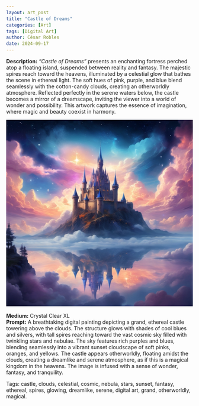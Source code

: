 ```yaml
---
layout: art_post
title: "Castle of Dreams"
categories: [Art]
tags: [Digital Art]
author: César Robles
date: 2024-09-17
---
```

**Description:** *“Castle of Dreams”* presents an enchanting fortress perched atop a floating island, suspended between reality and fantasy. The majestic spires reach toward the heavens, illuminated by a celestial glow that bathes the scene in ethereal light. The soft hues of pink, purple, and blue blend seamlessly with the cotton-candy clouds, creating an otherworldly atmosphere. Reflected perfectly in the serene waters below, the castle becomes a mirror of a dreamscape, inviting the viewer into a world of wonder and possibility. This artwork captures the essence of imagination, where magic and beauty coexist in harmony.

![Castle of Dreams](/imag/digital_art/castle_of_dreams.jpg)

**Medium:** Crystal Clear XL\
**Prompt:** A breathtaking digital painting depicting a grand, ethereal castle towering above the clouds. The structure glows with shades of cool blues and silvers, with tall spires reaching toward the vast cosmic sky filled with twinkling stars and nebulae. The sky features rich purples and blues, blending seamlessly into a vibrant sunset cloudscape of soft pinks, oranges, and yellows. The castle appears otherworldly, floating amidst the clouds, creating a dreamlike and serene atmosphere, as if this is a magical kingdom in the heavens. The image is infused with a sense of wonder, fantasy, and tranquility.

Tags: castle, clouds, celestial, cosmic, nebula, stars, sunset, fantasy, ethereal, spires, glowing, dreamlike, serene, digital art, grand, otherworldly, magical.